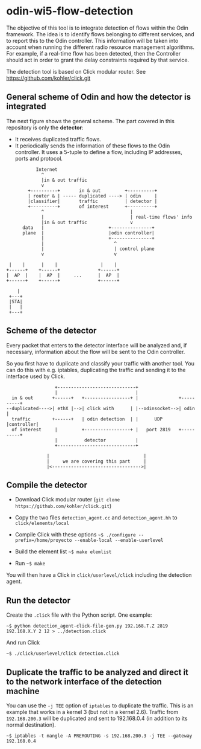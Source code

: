 odin-wi5-flow-detection
=======================

The objective of this tool is to integrate detection of flows within the Odin framework. The idea is to identify flows belonging to different services, and to report this to the Odin controller. This information will be taken into account when running the different radio resource management algorithms. For example, if a real-time flow has been detected, then the Controller should act in order to grant the delay constraints required by that service.

The detection tool is based on Click modular router. See https://github.com/kohler/click.git

General scheme of Odin and how the detector is integrated
---------------------------------------------------------

The next figure shows the general scheme. The part covered in this repository is only the **detector**:
- It receives duplicated traffic flows.
- It periodically sends the information of these flows to the Odin controller. It uses a 5-tuple to define a flow, including IP addresses, ports and protocol.

```
           Internet
             ^
             |in & out traffic
             v
        +----------+       in & out         +----------+
        | router & | ----- duplicated ----> | odin     |
        |classifier|       traffic          | detector |
        +----------+       of interest      +----------+
             ^                                |
             |                                | real-time flows' info
             |in & out traffic                v
      data   |                        +---------------+
      plane  |                        |odin controller|
             |                        +---------------+
             |                          ^
             |                          | control plane
             v                          v

 |    |      |    |                |    |
+------+    +------+              +------+    
|  AP  |    |  AP  |     ...      |  AP  |
+------+    +------+              +------+

    |
 +---+
 |STA|
 |   |
 +---+
```

Scheme of the detector
----------------------

Every packet that enters to the detector interface will be analyzed and, if necessary, information about the flow will be sent to the Odin controller.

So you first have to duplicate and classify your traffic with another tool. You can do this with e.g. iptables, duplicating the traffic and sending it to the interface used by Click.

```
                  +-----------------------------+
                  |                             |
  in & out       +------+   +-----------------+ |               +----------+
--duplicated---->| ethX |-->| click with      | |--odinsocket-->| odin     |
  traffic        +------+   | odin detection  | |      UDP      |controller|
  of interest     |         +-----------------+ |   port 2819   +----------+
                  |          detector           |
                  +-----------------------------+
                 
               |                                   |
               |     we are covering this part     |
               |<--------------------------------->|
```

Compile the detector
--------------------

- Download Click modular router (`git clone https://github.com/kohler/click.git`)

- Copy the two files `detection_agent.cc` and `detection_agent.hh` to `click/elements/local`

- Compile Click with these options
    `~$ ./configure --prefix=/home/proyecto --enable-local --enable-userlevel`

- Build the element list
    `~$ make elemlist`

- Run `~$ make`

You will then have a Click in `click/userlevel/click` including the detection agent.


Run the detector
----------------

Create the `.click` file with the Python script. One example:

    ~$ python detection_agent-click-file-gen.py 192.168.T.Z 2819 192.168.X.Y 2 12 > ../detection.click

And run Click

    ~$ ./click/userlevel/click detection.click

Duplicate the traffic to be analyzed and direct it to the network interface of the detection machine
----------------------------------------------------------------------------------------------------

You can use the `-j TEE` option of `iptables` to duplicate the traffic. This is an example that works in a kernel 3 (but not in a kernel 2.6). Traffic from `192.168.200.3` will be duplicated and sent to 192.168.0.4 (in addition to its normal destination).

    ~$ iptables -t mangle -A PREROUTING -s 192.168.200.3 -j TEE --gateway 192.168.0.4
